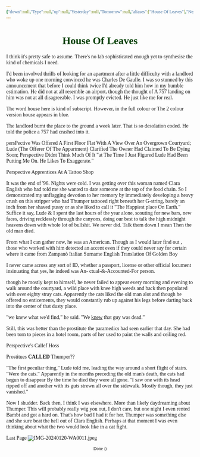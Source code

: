 ```yaml
---
{"down":null,"Type":null,"up":null,"Yesterday":null,"Tomorrow":null,"aliases":["House Of Leaves"],"Next":null,"Previous":null,"title":null,"comments":true,"dg-publish":true,"dg-show-local-graph":null,"tags":["Tagless"],"dg-show-toc":null,"dg-hide-in-graph":null,"dg-permalink":null,"permalink":"/skull/concentrated-brain/house-of-leaves/hol-mega-note/","dgPassFrontmatter":true}
---
```


<style id="Force_Custom_Fonts" type="text/css">@font-face{font-style:normal;font-family:"Merriweather";src:local("Merriweather")}@font-face{font-style:bolder;font-family:"Merriweather";src:local("Merriweather")}@font-face{font-style:normal;font-family:"Merriweather";src:local("Merriweather");unicode-range:U+0-FF,U+2E80-9FFF,U+F900-FAFF,U+FE30-FE4F,U+20000-2FA1F}@font-face{font-style:bolder;font-family:"Merriweather";src:local("Merriweather");unicode-range:U+0-FF,U+2E80-9FFF,U+F900-FAFF,U+FE30-FE4F,U+20000-2FA1F}@font-face{font-style:normal;font-family:"Merriweather";src:local("Merriweather");unicode-range:U+0-FF}@font-face{font-style:bolder;font-family:"Merriweather";src:local("Merriweather");unicode-range:U+0-FF}:not(pre):not(code):not(textarea):not(tt):not(kbd):not(samp):not(var){font-family:"Merriweather"!important}pre,code,textarea,tt,kbd,samp,var{font-family:monospace!important}pre *,code *,textarea *,tt *,kbd *,samp *,var *{font-family:monospace!important}</style>


# <center><span style="color:#013f01">House Of Leaves</span></center>

 

I think it's pretty safe to assume. There's no lab sophisticated enough yet to synthesise the kind of chemicals I need.


I'd been involved thrills of looking for an apartment after a little difficulty with a landlord who woke up one morning convinced he was Charles De Gaulle. I was so stunned by this announcement that before I could think twice I'd already told him how in my humble estimation. He did not at all resemble an airport, though the thought of A 757 landing on him was not at all disagreeable.  I was promptly evicted.
He just like me for real.


The word house here is kind of subscript. However, in the full colour or The 2 colour version house appears in blue.


The landlord burnt the place to the ground a week later. That is so desolation coded.
He told the police a 757 had crashed into it.


persPective Was Offered A First Floor Flat With A View Over An Overgrown Courtyard; Lude (The Offerer Of The Appartment) Clarified The Owner Had Claimed To Be Dying Soon; Perspective Didnt Think Much Of It
"at The Time I Just Figured Lude Had Been Putting Me On. He Likes To Exaggerate."


Perspective Apprentices At A Tattoo Shop


It was the end of '96. Nights were cold. I was
getting over this woman named Clara English who had
told me she wanted to date someone at the top of the
food chain. So I demonstrated my unflagging devotion
to her memory by immediately developing a heavy crush
on this stripper who had Thumper tattooed right
beneath her G-string, barely an inch from her shaved
pussy or as she liked to call it "The Happiest place
On Earth." Suffice it say, Lude & I spent the last
hours of the year alone, scouting for new bars, new
faces, driving recklessly through the canyons, doing
our best to talk the high midnight heavens down with
whole lot of bullshit. We never did. Talk them down
I mean
Then the old man died.



From what I can gather now, he was an American.
Though as I would later find out , those who worked
with him detected an accent even if they could never
say for certain where it came from
Zampanò
Italian Surname English Translation Of Golden Boy


I never came across any sort of ID, whether a passport, license or other official
locument insinuating that yes, he indeed was An-
ctual-&-Accounted-For person.


though he mostly kept to
himself, he never failed to appear every morning and
evening to walk around the courtyard, a wild place
with knee high weeds and back then populated with over
eighty stray cats. Apparently the cats liked the old
man alot and though he offered no enticements, they
would constantly rub up against his legs before
darting back into the center of that dusty place.


"we knew what we'd find," he said. "We <u>knew</u> that guy was dead."

Still, this was better
than the prostitute the paramedics had seen earlier
that day. She had been torn to pieces in a hotel
room, parts of her used to paint the walls and ceiling
red.

Perspective's Callef Hoss

Prostitues <b>CALLED</b> Thumper??

"The first peculiar thing," Lude told me,
leading the way around a short flight of stairs.
"Were the cats." Apparently in the months preceding
the old man's death, the cats had begun to disappear
By the time he died they were all gone.
"I saw one
with its head ripped off and another with its guts
strewn all over the sidewalk. Mostly though, they
just vanished."

Now I
shudder. Back then, I think I was elsewhere. More
than likely daydreaming about Thumper. This will
probably really wig you out, I don't care, but one
night I even rented Bambi and got a hard on. That's
how bad I had it for her. Thumper was something else
and she sure beat the hell out of Clara English.
Perhaps at that moment I was even thinking about what
the two would look like in a cat fight.

Last Page
![IMG-20240120-WA0011.jpeg](/img/user/images/IMG-20240120-WA0011.jpeg)
<center><sub>Done :)</sub></center>


<script src="https://utteranc.es/client.js"
        repo="WonderingGodling/My-Mind-Space"
        issue-term="title"
        theme="preferred-color-scheme"
        crossorigin="anonymous"
        async>
</script>